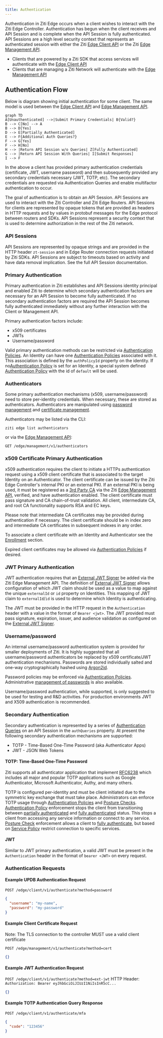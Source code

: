 ```yaml
---
title: Authentication
---
```


Authentication in Ziti Edge occurs when a client wishes to interact with the Ziti Edge Controller. Authentication
has begun when the client receives and API Session and is  complete when the API Session is fully authenticated.
API Sessions are a high level security context that represents an authenticated session with either the Ziti [Edge Client API](docs/reference/developer/api/01-edge-client-reference.mdx)
or the Ziti [Edge Management API](docs/reference/developer/api/02-edge-management-reference.mdx).

- Clients that are powered by a Ziti SDK that access services will authenticate with the [Edge Client API](docs/reference/developer/api/01-edge-client-reference.mdx)
- Clients that are managing a Ziti Network will authenticate with the [Edge Management API](docs/reference/developer/api/02-edge-management-reference.mdx)

## Authentication Flow

Below is diagram showing initial authentication for some client. The same model is used between the [Edge Client API](docs/reference/developer/api/01-edge-client-reference.mdx)
and [Edge Management API](docs/reference/developer/api/02-edge-management-reference.mdx).

```mermaid
graph TD
A[Unauthenticated] -->|Submit Primary Credentials| B{Valid?}
B --> C[No] --> A
B --> D[Yes]
D --> E[Partially Authenticated]
E --> F{Additional Auth Queries?}
F --> G[Yes]
F --> H[No]
H --> |Return API Session w/o Queries| Z[Fully Authenticated]
G --> |Return API Session With Queries| I[Submit Responses]
I --> F
```

In the above a client has provided primary authentication credentials (certificate, JWT, username password) and then
subsequently provided any secondary credentials necessary (JWT, TOTP, etc). The secondary credentials are requested 
via Authentication Queries and enable multifactor authentication to occur.

The goal of authentication is to obtain an API Session. API Sessions are used to interact with the Ziti Controller 
and Ziti Edge Routers. API Sessions for clients are represented by opaque tokens that are provided as headers in HTTP 
requests and by values in protobuf messages for the Edge protocol between routers and SDKs. API Sessions represent a 
security context that is used to determine authorization in the rest of the Ziti network.

### API Sessions

API Sessions are represented by opaque strings and are provided in the HTTP header `zt-session` and in Edge Router
connection requests initiated by Ziti SDKs. API Sessions are subject to timeouts based on activity and have data removal implication. See the full
API Session documentation.

### Primary Authentication

Primary authentication in Ziti establishes and API Sessions identity principal and enabled Ziti to determine which
secondary authentication factors are necessary for an API Session to become fully authenticated. If no secondary
authentication factors are required the API Session becomes fully authenticated immediately without any further
interaction with the Client or Management API.

Primary authentication factors include:

- x509 certificates
- JWTs
- Username/password

Valid primary authentication methods can be restricted via [Authentication Policies](30-authentication-policies.md).
An Identity can have one [Authentication Policies](30-authentication-policies.md) associated with it. 
This association is defined by the `authPolicyId` property on the identity. If no[Authentication Policy](30-authentication-policies.md) 
is set for an Identity, a special system defined [Authentication Policy](30-authentication-policies.md) 
with the id of `default` will be used.

### Authenticators

Some primary authentication mechanisms (x509, username/password) need to store per-identity credentials. When necessary,
these are stored as authenticators. Authenticators are manipulated using [password management](5-password-management.md) 
and [certificate management](40-certificate-management.md).

Authenticators may be listed via the CLI:

`ziti edge list authenticators`

or via the [Edge Management API](docs/reference/developer/api/02-edge-management-reference.mdx):

```
GET /edge/management/v1/authenticators
```

### x509 Certificate Primary Authentication

x509 authentication requires the client to initiate a HTTPs authentication request using a x509 client certificate that
is associated to the target Identity on an Authenticator. The client certificate can be issued by the Ziti Edge 
Controller's internal PKI or an external PKI. If an external PKI is being used, it must be registered as a 
[3rd Party CA](10-third-party-cas.md) via the Ziti [Edge Management API](docs/reference/developer/api/02-edge-management-reference.mdx), verified, and
have authentication enabled. The client certificate must pass signature and CA chain-of-trust validation. All client, 
intermediate CA, and root CA functionality supports RSA and EC keys.

Please note that intermediate CA certificates may be provided during authentication if necessary. The client certificate
should be in index zero and intermediate CA certificates in subsequent indexes in any order.

To associate a client certificate with an Identity and Authenticator see the [Enrollment](../enrollment.md) 
section.

Expired client certificates may be allowed via [Authentication Policies](30-authentication-policies.md) if desired.

### JWT Primary Authentication

JWT authentication requires that an [External JWT Signer](50-external-jwt-signers.md) be added via the Ziti Edge Management 
API. The definition of [External JWT Signer](50-external-jwt-signers.md) allows configuration of which JWT claim should be
used as a value to map against the unique `externalId` or `id` property on Identities. This mapping of JWT claim to 
`externalId`/`id` is used to determine which Identity is authenticating.

The JWT must be provided in the HTTP request in the `Authentication` header with a value in the format of 
`Bearer <jwt>`. The JWT provided must pass signature, expiration, issuer, and audience validation as configured
on the [External JWT Signer](50-external-jwt-signers.md).

### Username/password

An internal username/password authentication system is provided for smaller deployments of Ziti. It is highly suggested
that all username/password authenticators be replaced by x509 certificate/JWT authentication mechanisms. Passwords
are stored individually salted and one-way cryptographically hashed using [Argon2id](https://en.wikipedia.org/wiki/Argon2).

Password policies may be enforced via [Authentication Policies](30-authentication-policies.md). Administrative [management
of passwords](5-password-management.md) is also available.

Username/password authentication, while supported, is only suggested to be used for testing and R&D activities. For
production environments JWT and X509 authentication is recommended.

### Secondary Authentication

Secondary authentication is represented by a series of [Authentication Queries](../sessions.md#authentication-queries) on an 
API Session in the `authQueries` property. At present the following secondary authentication mechanisms are supported:

- TOTP - Time-Based One-Time Password (aka Authenticator Apps)
- JWT - JSON Web Tokens

#### TOTP: Time-Based One-Time Password

Ziti supports all authenticator application that implement [RFC6238](https://datatracker.ietf.org/doc/html/rfc6238)
which includes all major and popular TOTP applications such as Google Authenticator, Microsoft Authenticator, Authy, and
many others.

TOTP is configured per-identity and must be client initiated due to the symmetric key exchange that must take place.
Administrators can enforce TOTP usage through [Authentication Policies](30-authentication-policies.md) and 
[Posture Checks](../authorization/posture-checks.md). [Authentication Policy](30-authentication-policies.md) enforcement 
stops the client from transitioning between [partially authenticated](../sessions.md#full-vs-partial-authentication) and
[fully authenticated](../sessions.md#full-vs-partial-authentication) status. This stops a client from accessing any service information
or connect to any service. [Posture Check](../authorization/posture-checks.md) enforcement allows a client to
[fully authenticate](../sessions.md#full-vs-partial-authentication), but based on [Service Policy](../authorization/policies/overview.mdx) 
restrict connection to specific services.

#### JWT

Similar to JWT primary authentication, a valid JWT must be present in the `Authentication` header in the format of
`bearer <JWT>` on every request.

### Authentication Requests

#### Example UPDB Authentication Request

`POST /edge/client/v1/authenticate?method=password`

```json
{
  "username": "my-name",
  "password": "my-password"
}
```

#### Example Client Certificate Request

Note: The TLS connection to the controller MUST use a valid client certificate

`POST /edge/management/v1/authenticate?method=cert`

```json
{}
```

#### Example JWT Authentication Request

`POST /edge/client/v1/authenticate?method=ext-jwt`
HTTP Header: `Authorization: Bearer eyJhbGciOiJIUzI1NiIsInR5cC...`

```json
{}
```

#### Example TOTP Authentication Query Response

`POST /edge/client/v1/authenticate/mfa`

```json
{
  "code": "123456"
}
```
